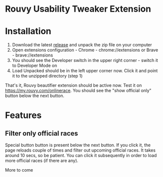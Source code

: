 # Rouvy Usability Tweaker Extension

# Installation

1. Download the latest [release](https://github.com/filemon/rouvy_extension/releases/latest) and unpack the zip file on your computer
2. Open extensions configuration - Chrome - chrome://extensions or  Brave - brave://extensions
3. You should see the Developer switch in the upper right corner - switch it to Developer Mode on
4. Load Unpacked should be in the left upper corner now. Click it and point it to the unzipped directory (step 1)

That's it, Rouvy beautifier extension should be active now. Test it on https://my.rouvy.com/onlinerace. You should see the 
"show official only" button below the next button.


# Features

## Filter only official races

Special button button is present below the next button. If you click it, the page reloads couple of times and filter out upcoming official races. It takes around 10 secs, so be patient. You can click it subsequently in order to load more official races (if there are any).


More to come
